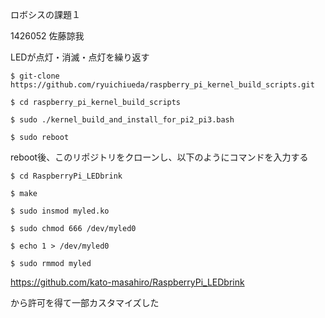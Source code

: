 ロボシスの課題１

1426052 佐藤諒我

LEDが点灯・消滅・点灯を繰り返す
```
$ git-clone https://github.com/ryuichiueda/raspberry_pi_kernel_build_scripts.git

$ cd raspberry_pi_kernel_build_scripts

$ sudo ./kernel_build_and_install_for_pi2_pi3.bash

$ sudo reboot
```
reboot後、このリポジトリをクローンし、以下のようにコマンドを入力する  
```
$ cd RaspberryPi_LEDbrink

$ make

$ sudo insmod myled.ko

$ sudo chmod 666 /dev/myled0

$ echo 1 > /dev/myled0  

$ sudo rmmod myled
```

https://github.com/kato-masahiro/RaspberryPi_LEDbrink

から許可を得て一部カスタマイズした
